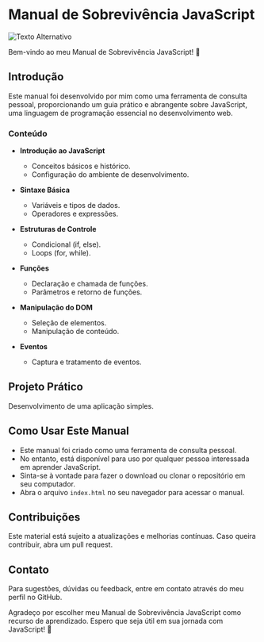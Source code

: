 # Manual de Sobrevivência JavaScript
![Texto Alternativo](URL_da_Imagem)


Bem-vindo ao meu Manual de Sobrevivência JavaScript! 👋

## Introdução

Este manual foi desenvolvido por mim como uma ferramenta de consulta pessoal, proporcionando um guia prático e abrangente sobre JavaScript, uma linguagem de programação essencial no desenvolvimento web.

### Conteúdo

- **Introdução ao JavaScript**
  - Conceitos básicos e histórico.
  - Configuração do ambiente de desenvolvimento.

- **Sintaxe Básica**
  - Variáveis e tipos de dados.
  - Operadores e expressões.

- **Estruturas de Controle**
  - Condicional (if, else).
  - Loops (for, while).

- **Funções**
  - Declaração e chamada de funções.
  - Parâmetros e retorno de funções.

- **Manipulação do DOM**
  - Seleção de elementos.
  - Manipulação de conteúdo.

- **Eventos**
  - Captura e tratamento de eventos.

## Projeto Prático

Desenvolvimento de uma aplicação simples.

## Como Usar Este Manual

- Este manual foi criado como uma ferramenta de consulta pessoal.
- No entanto, está disponível para uso por qualquer pessoa interessada em aprender JavaScript.
- Sinta-se à vontade para fazer o download ou clonar o repositório em seu computador.
- Abra o arquivo `index.html` no seu navegador para acessar o manual.

## Contribuições

Este material está sujeito a atualizações e melhorias contínuas. Caso queira contribuir, abra um pull request.

## Contato

Para sugestões, dúvidas ou feedback, entre em contato através do meu perfil no GitHub.

Agradeço por escolher meu Manual de Sobrevivência JavaScript como recurso de aprendizado. Espero que seja útil em sua jornada com JavaScript! 🚀
